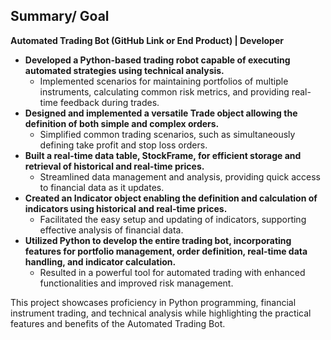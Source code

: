## Summary/ Goal

**Automated Trading Bot (GitHub Link or End Product) | Developer**

- **Developed a Python-based trading robot capable of executing automated strategies using technical analysis.**
    - Implemented scenarios for maintaining portfolios of multiple instruments, calculating common risk metrics, and providing real-time feedback during trades.
- **Designed and implemented a versatile Trade object allowing the definition of both simple and complex orders.**
    - Simplified common trading scenarios, such as simultaneously defining take profit and stop loss orders.
- **Built a real-time data table, StockFrame, for efficient storage and retrieval of historical and real-time prices.**
    - Streamlined data management and analysis, providing quick access to financial data as it updates.
- **Created an Indicator object enabling the definition and calculation of indicators using historical and real-time prices.**
    - Facilitated the easy setup and updating of indicators, supporting effective analysis of financial data.
- **Utilized Python to develop the entire trading bot, incorporating features for portfolio management, order definition, real-time data handling, and indicator calculation.**
    - Resulted in a powerful tool for automated trading with enhanced functionalities and improved risk management.

This project showcases proficiency in Python programming, financial instrument trading, and technical analysis while highlighting the practical features and benefits of the Automated Trading Bot.
